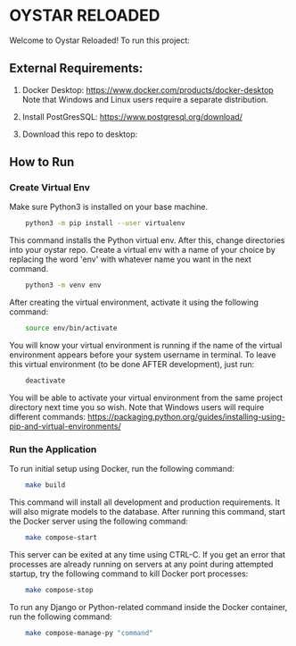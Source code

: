 # OYSTAR RELOADED #
Welcome to Oystar Reloaded! To run this project:

## External Requirements: ##
1. Docker Desktop: https://www.docker.com/products/docker-desktop
 Note that Windows and Linux users require a separate distribution.

2. Install PostGresSQL: https://www.postgresql.org/download/

3. Download this repo to desktop: 

## How to Run ##
### Create Virtual Env ###
Make sure Python3 is installed on your base machine.

```bash
    python3 -m pip install --user virtualenv
```
   
This command installs the Python virtual env. After this, change directories into your oystar repo.
Create a
virtual env with a name of your choice by replacing the word 'env' with
whatever name you want in the next command.
```bash
    python3 -m venv env
```
After creating the virtual environment, activate it using the following command:
```bash
    source env/bin/activate
```
You will know your virtual environment is running if the name of the virtual environment appears before your system username in terminal.
To leave this virtual environment (to be done AFTER development), just run:
```bash
    deactivate
```
You will be able to activate your virtual environment from the same project directory next time you so wish. Note that Windows users will
require different commands: https://packaging.python.org/guides/installing-using-pip-and-virtual-environments/

### Run the Application ###

To run initial setup using Docker, run the following command:
```bash
    make build
```
This command will install all development and production requirements. It will also migrate models to the database. After running this command,
start the Docker server using the following command:
```bash
    make compose-start
```
This server can be exited at any time using CTRL-C. If you get an error that processes are already running on servers at any point during attempted startup, try the following command to kill Docker port processes:
```bash
    make compose-stop
```
To run any Django or Python-related command inside the Docker container, run the following command:
```bash
    make compose-manage-py "command"
```











